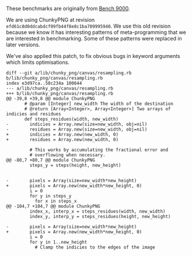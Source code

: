 These benchmarks are originally from
[Bench 9000](https://github.com/jruby/bench9000).

We are using ChunkyPNG at revision `efd61c8d0ddcabdcf09fb44f8e8c1ba709995940`.
We use this old revision because we know it has interesting patterns of
meta-programming that we are interested in benchmarking. Some of these
patterns were replaced in later versions.

We've also applied this patch, to fix obvious bugs in keyword arguments which
limits optimisations.

```
diff --git a/lib/chunky_png/canvas/resampling.rb b/lib/chunky_png/canvas/resampling.rb
index e3d97ca..58c234a 100644
--- a/lib/chunky_png/canvas/resampling.rb
+++ b/lib/chunky_png/canvas/resampling.rb
@@ -39,8 +39,8 @@ module ChunkyPNG
       # @param [Integer] new_width The width of the destination
       # @return [Array<Integer>, Array<Integer>] Two arrays of indicies and residues
       def steps_residues(width, new_width)
-        indicies = Array.new(size=new_width, obj=nil)
-        residues = Array.new(size=new_width, obj=nil)
+        indicies = Array.new(new_width, 0)
+        residues = Array.new(new_width, 0)
         
         # This works by accumulating the fractional error and
         # overflowing when necessary.
@@ -80,7 +80,7 @@ module ChunkyPNG
         steps_y = steps(height, new_height)
 
 
-        pixels = Array(size=new_width*new_height)
+        pixels = Array.new(new_width*new_height, 0)
         i = 0
         for y in steps_y
           for x in steps_x
@@ -104,7 +104,7 @@ module ChunkyPNG
         index_x, interp_x = steps_residues(width, new_width)
         index_y, interp_y = steps_residues(height, new_height)
 
-        pixels = Array(size=new_width*new_height)
+        pixels = Array.new(new_width*new_height, 0)
         i = 0
         for y in 1..new_height
           # Clamp the indicies to the edges of the image

```
